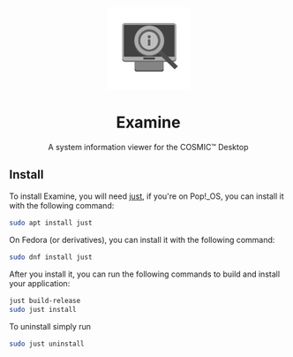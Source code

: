 <div align="center">
  <br>
  <img src="res/icons/hicolor/scalable/apps/page.codeberg.sungsphinx.Examine.svg" width="150" />
  <h1>Examine</h1>

  <p>A system information viewer for the COSMIC™ Desktop</p>
</div>

## Install

To install Examine, you will need [just](https://github.com/casey/just), if you're on Pop!\_OS, you can install it with the following command:

```sh
sudo apt install just
```

On Fedora (or derivatives), you can install it with the following command:
```sh
sudo dnf install just
```

After you install it, you can run the following commands to build and install your application:

```sh
just build-release
sudo just install
```

To uninstall simply run

```sh
sudo just uninstall
```
